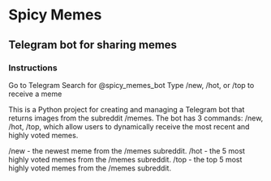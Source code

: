 # Spicy Memes

## Telegram bot for sharing memes

### Instructions

Go to Telegram
Search for @spicy_memes_bot
Type /new, /hot, or /top to receive a meme

This is a Python project for creating and managing a Telegram bot that returns images from the subreddit /memes. The bot has 3 commands: /new, /hot, /top, which allow users to dynamically receive the most recent and highly voted memes.

/new - the newest meme from the /memes subreddit.
/hot - the 5 most highly voted memes from the /memes subreddit.
/top - the top 5 most highly voted memes from the /memes subreddit.
